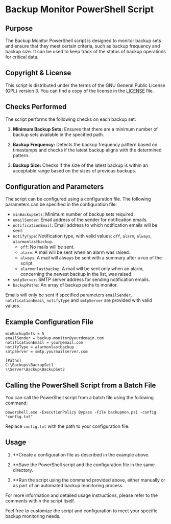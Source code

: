 # Backup Monitor PowerShell Script

## Purpose
The Backup Monitor PowerShell script is designed to monitor backup sets and ensure that they meet certain criteria, such as backup frequency and backup size. It can be used to keep track of the status of backup operations for critical data.

## Copyright & License
This script is distributed under the terms of the GNU General Public License (GPL) version 3. You can find a copy of the license in the [LICENSE](LICENSE) file.

## Checks Performed
The script performs the following checks on each backup set:

1. **Minimum Backup Sets:** Ensures that there are a minimum number of backup sets available in the specified path.

2. **Backup Frequency:** Detects the backup frequency pattern based on timestamps and checks if the latest backup aligns with the determined pattern.

3. **Backup Size:** Checks if the size of the latest backup is within an acceptable range based on the sizes of previous backups.

## Configuration and Parameters
The script can be configured using a configuration file. The following parameters can be specified in the configuration file:

- `minBackupSets`: Minimum number of backup sets required.
- `emailSender`: Email address of the sender for notification emails.
- `notificationEmail`: Email address to which notification emails will be sent.
- `notifyType`: Notification type, with valid values: `off`, `alarm`, `always`, `alarmonlastbackup`.
  - `off`: No mails will be sent.
  - `alarm`: A mail will be sent when an alarm was raised.
  - `always`: A mail will always be sent with a summary after a run of the script
  - `alarmonlastbackup`: A mail will be sent only when an alarm, concerning the newest backup in the list, was raised.
- `smtpServer`: SMTP server address for sending notification emails.
- `backupPaths`: An array of backup paths to monitor.

Emails will only be sent if specified parameters `emailSender`, `notificationEmail`, `notifyType` and `smtpServer` are provided with valid values.
## Example Configuration File
```plaintext
minBackupSets = 5
emailSender = backup-monitor@yourdomain.com
notificationEmail = your@email.com
notifyType = alarmonlastbackup
smtpServer = smtp.yourmailserver.com

[Paths]
C:\Backups\BackupSet1
\\Server\Backup\BackupSet2
```
## Calling the PowerShell Script from a Batch File
You can call the PowerShell script from a batch file using the following command:
```plaintext
powershell.exe -ExecutionPolicy Bypass -File backupmon.ps1 -config "config.txt"
```
Replace `config.txt` with the path to your configuration file.

## Usage
1. **Create a configuration file as described in the example above.

2. **Save the PowerShell script and the configuration file in the same directory.

3. **Run the script using the command provided above, either manually or as part of an automated backup monitoring process.

For more information and detailed usage instructions, please refer to the comments within the script itself.

Feel free to customize the script and configuration to meet your specific backup monitoring needs.
